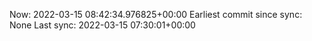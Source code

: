 Now: 2022-03-15 08:42:34.976825+00:00 Earliest commit since sync: None Last sync: 2022-03-15 07:30:01+00:00
